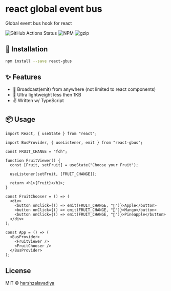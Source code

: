 # react global event bus

Global event bus hook for react

![GitHub Actions Status](https://github.com/harshzalavadiya/react-gbus/workflows/NodeJS/badge.svg)
![NPM](https://img.shields.io/npm/v/react-gbus.svg)
![gzip](https://badgen.net/bundlephobia/minzip/react-gbus)

## 🔧 Installation

```bash
npm install --save react-gbus
```

## ✨ Features

- 📢 Broadcast(emit) from anywhere (not limited to react components)
- 🍃 Ultra lightweight less then 1KB
- ✌ Written w/ TypeScript

## 📦 Usage

```tsx
import React, { useState } from "react";

import BusProvider, { useListener, emit } from "react-gbus";

const FRUIT_CHANGE = "fch";

function FruitViewer() {
  const [Fruit, setFruit] = useState("Choose your Fruit");

  useListener(setFruit, [FRUIT_CHANGE]);

  return <h1>{Fruit}</h1>;
}

const FruitChooser = () => (
  <div>
    <button onClick={() => emit(FRUIT_CHANGE, "🍎")}>Apple</button>
    <button onClick={() => emit(FRUIT_CHANGE, "🥭")}>Mango</button>
    <button onClick={() => emit(FRUIT_CHANGE, "🍍")}>Pineapple</button>
  </div>
);

const App = () => (
  <BusProvider>
    <FruitViewer />
    <FruitChooser />
  </BusProvider>
);
```

## License

MIT © [harshzalavadiya](https://github.com/harshzalavadiya)
